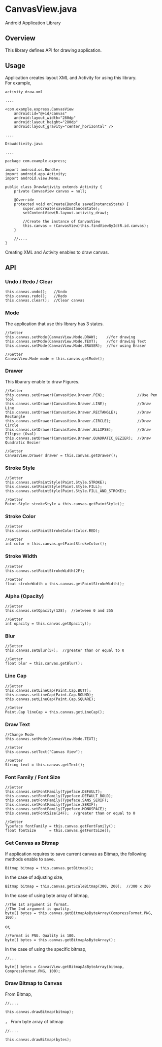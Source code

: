CanvasView.java
=========
  
Android Application Library
  
## Overview
  
This library defines API for drawing application.
  
## Usage

Application creates layout XML and Activity for using this library.  
For example,  
  
    activity_draw.xml
  
    ....

    <com.example.express.CanvasView
        android:id="@+id/canvas"
        android:layout_width="280dp"
        android:layout_height="280dp"
        android:layout_gravity="center_horizontal" />

    ....
  
    DrawActivity.java
  
    ....

    package com.example.express;

    import android.os.Bundle;
    import android.app.Activity;
    import android.view.Menu;

    public class DrawActivity extends Activity {
        private CanvasView canvas = null;

        @Override
        protected void onCreate(Bundle savedInstanceState) {
            super.onCreate(savedInstanceState);
            setContentView(R.layout.activity_draw);

            //Create the instance of CanvasView
            this.canvas = (CanvasView)this.findViewById(R.id.canvas);
        }

        //....
    }
  
Creating XML and Activity enables to draw canvas.
  
## API
  
### Undo / Redo / Clear
  
    this.canvas.undo();   //Undo
    this.canvas.redo();   //Redo
    this.canvas.clear();  //Clear canvas
  
### Mode
  
The application that use this library has 3 states.
  
    //Setter
    this.canvas.setMode(CanvasView.Mode.DRAW);    //for drawing
    this.canvas.setMode(CanvasView.Mode.TEXT);    //for drawing Text
    this.canvas.setMode(CanvasView.Mode.ERASER);  //for using Eraser

    //Getter
    CanvasView.Mode mode = this.canvas.getMode();
  
### Drawer
  
This libarary enable to draw Figures.
  
    //Setter
    this.canvas.setDrawer(CanvasView.Drawer.PEN);               //Use Pen Tool
    this.canvas.setDrawer(CanvasView.Drawer.LINE);              //Draw Line
    this.canvas.setDrawer(CanvasView.Drawer.RECTANGLE);         //Draw Rectangle
    this.canvas.setDrawer(CanvasView.Drawer.CIRCLE);            //Draw Circle
    this.canvas.setDrawer(CanvasView.Drawer.ELLIPSE);           //Draw Ellipse (Oval)
    this.canvas.setDrawer(CanvasView.Drawer.QUADRATIC_BEZIER);  //Draw Quadratic Bezier

    //Getter
    CanvasView.Drawer drawer = this.canvas.getDrawer();
  
### Stroke Style
  
    //Setter
    this.canvas.setPaintStyle(Paint.Style.STROKE);
    this.canvas.setPaintStyle(Paint.Style.FILL);
    this.canvas.setPaintStyle(Paint.Style.FILL_AND_STROKE);

    //Getter
    Paint.Style strokeStyle = this.canvas.getPaintStyle();
  
### Stroke Color
  
    //Setter
    this.canvas.setPaintStrokeColor(Color.RED);

    //Getter
    int color = this.canvas.getPaintStrokeColor();
  
### Stroke Width
  
    //Setter
    this.canvas.setPaintStrokeWidth(2F);

    //Getter
    float strokeWidth = this.canvas.getPaintStrokeWidth();
  
### Alpha (Opacity)
  
    //Setter
    this.canvas.setOpacity(128);  //between 0 and 255

    //Getter
    int opacity = this.canvas.getOpacity();
  
### Blur
  
    //Setter
    this.canvas.setBlur(5F);  //greater than or equal to 0

    //Getter 
    float blur = this.canvas.getBlur();
  
### Line Cap
  
    //Setter
    this.canvas.setLineCap(Paint.Cap.BUTT);
    this.canvas.setLineCap(Paint.Cap.ROUND);
    this.canvas.setLineCap(Paint.Cap.SQUARE);

    //Getter
    Paint.Cap lineCap = this.canvas.getLineCap();
  
### Draw Text
  
    //Change Mode
    this.canvas.setMode(CanvasView.Mode.TEXT);

    //Setter
    this.canvas.setText("Canvas View");

    //Getter
    String text = this.canvas.getText();
  
### Font Family / Font Size
  
    //Setter
    this.canvas.setFontFamily(Typeface.DEFAULT);
    this.canvas.setFontFamily(Typeface.DEFAULT_BOLD);
    this.canvas.setFontFamily(Typeface.SANS_SERIF);
    this.canvas.setFontFamily(Typeface.SERIF);
    this.canvas.setFontFamily(Typeface.MONOSPACE);
    this.canvas.setFontSize(24F);  //greater than or equal to 0

    //Getter
    Typeface fontFamily = this.canvas.getFontFamily();
    float fontSize      = this.canvas.getFontSize();
  
### Get Canvas as Bitmap
  
If application requires to save current canvas as Bitmap, the following methods enable to save.
  
    Bitmap bitmap = this.canvas.getBitmap();
  
In the case of adjusting size,
  
    Bitmap bitmap = this.canvas.getScaleBitmap(300, 200);  //300 x 200
  
In the case of using byte array of bitmap,
  
    //The 1st argument is format.
    //The 2nd argument is quality.
    byte[] bytes = this.canvas.getBitmapAsByteArray(CompressFormat.PNG, 100);
  
or,
  
    //Format is PNG. Quality is 100.
    byte[] bytes = this.canvas.getBitmapAsByteArray();
  
In the case of using the specific bitmap,
  
    //...

    byte[] bytes = CanvasView.getBitmapAsByteArray(bitmap, CompressFormat.PNG, 100);
  
### Draw Bitmap to Canvas
  
From Bitmap,
  
    //....

    this.canvas.drawBitmap(bitmap);
  ，
From byte array of bitmap
  
    //....

    this.canvas.drawBitmap(bytes);
  
